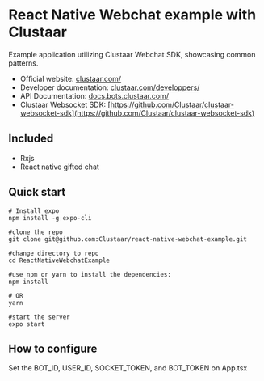 # React Native Webchat example with Clustaar

Example application utilizing Clustaar Webchat SDK, showcasing common patterns. 

* Official website: [clustaar.com/](https://clustaar.com/)
* Developer documentation: [clustaar.com/developpers/](https://clustaar.com/developpers/)
* API Documentation: [docs.bots.clustaar.com/](http://docs.bots.clustaar.com/)
* Clustaar Websocket SDK: [https://github.com/Clustaar/clustaar-websocket-sdk](https://github.com/Clustaar/clustaar-websocket-sdk)

## Included
* Rxjs
* React native gifted chat

## Quick start

```
# Install expo
npm install -g expo-cli

#clone the repo
git clone git@github.com:Clustaar/react-native-webchat-example.git

#change directory to repo
cd ReactNativeWebchatExample

#use npm or yarn to install the dependencies:
npm install

# OR
yarn

#start the server
expo start
```

## How to configure

Set the BOT_ID, USER_ID, SOCKET_TOKEN, and BOT_TOKEN on App.tsx




